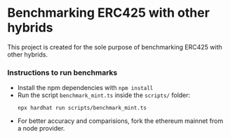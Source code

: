 # Benchmarking ERC425 with other hybrids

This project is created for the sole purpose of benchmarking ERC425 with other hybrids. 

### Instructions to run benchmarks

- Install the npm dependencies with `npm install`
- Run the script `benchmark_mint.ts` inside the `scripts/` folder:
  ```
  npx hardhat run scripts/benchmark_mint.ts
  ```
- For better accuracy and comparisions, fork the ethereum mainnet from a node provider.
